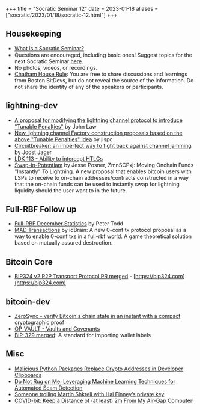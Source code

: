+++
title = "Socratic Seminar 12"
date = 2023-01-18
aliases = ["socratic/2023/01/18/socratic-12.html"]
+++

## Housekeeping

- [What is a Socratic Seminar?](https://bitdevs.org/about#socratic-seminars)
- Questions are encouraged, including basic ones! Suggest topics for the next Socratic Seminar [here](https://github.com/0xBEEFCAF3/bostonbitdevs/issues/new).
- No photos, videos, or recordings.
- [Chatham House Rule](https://www.chathamhouse.org/about-us/chatham-house-rule): You are free to share discussions and learnings from Boston BitDevs, but do not reveal the source of the information. Do not share the identity of any of the speakers or participants.

## lightning-dev

- [A proposal for modifying the lightning channel protocol to introduce "Tunable Penalties"](https://github.com/JohnLaw2/ln-tunable-penalties/blob/main/tunablepenalties10.pdf) by John Law
- [New lightning channel Factory construction proposals based on the above "Tunable Penalties" idea](https://lists.linuxfoundation.org/pipermail/lightning-dev/2022-December/003782.html) by jlspc
- [Circuitbreaker: an imperfect way to fight back against channel jamming](https://lists.linuxfoundation.org/pipermail/lightning-dev/2022-December/003781.html) by Joost Jager
- [LDK 113 - Ability to intercept HTLCs](https://github.com/lightningdevkit/rust-lightning/releases/tag/v0.0.113)
- [Swap-in-Potentiam](https://lists.linuxfoundation.org/pipermail/lightning-dev/2023-January/003810.html) by Jesse Posner, ZmnSCPxj: Moving Onchain Funds "Instantly" To Lightning. A new proposal that enables bitcoin users with LSPs to receive to on-chain addresses/contracts constructed in a way that the on-chain funds can be used to instantly swap for lightning liquidity should the user want to in the future.

## Full-RBF Follow up

- [Full-RBF December Statistics](https://lists.linuxfoundation.org/pipermail/bitcoin-dev/2022-December/021296.html) by Peter Todd
- [MAD Transactions](https://medium.com/@idBrain/mad-transactions-mutual-assured-destruction-transactions-c04f7b5a2fa7) by idBrain: A new 0-conf tx protocol proposal as a way to enable 0-conf txs in a full-rbf world. A game theoretical solution based on mutually assured destruction.

## Bitcoin Core

- [BIP324 v2 P2P Transport Protocol PR merged](https://github.com/bitcoin/bips/pull/1378#event-8155389517) - [https://bip324.com](https://bip324.com)

## bitcoin-dev

- [ZeroSync - verify Bitcoin's chain state in an instant with a compact cryptographic proof](https://zerosync.org/)
- [OP_VAULT - Vaults and Covenants](https://jameso.be/vaults.pdf)
- [BIP-329 merged](https://github.com/bitcoin/bips/blob/master/bip-0329.mediawiki): A standard for importing wallet labels

## Misc

- [Malicious Python Packages Replace Crypto Addresses in Developer Clipboards](https://blog.phylum.io/pypi-malware-replaces-crypto-addresses-in-developers-clipboard)
- [Do Not Rug on Me: Leveraging Machine Learning Techniques for Automated Scam Detection ](https://www.mdpi.com/2227-7390/10/6/949)
- [Someone trolling Martin Shkreli with Hal Finney’s private key](https://martinshkreli.substack.com/p/paul-le-roux-is-satoshi)
- [COVID-bit: Keep a Distance of (at least) 2m From My Air-Gap Computer!](https://arxiv.org/abs/2212.03520)
